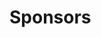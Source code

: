 <script setup>
import ContentSponsors from "../components/ContentSponsors.vue"
</script>

# Sponsors

<!--@include: @components/sponsors-text.md-->

<ContentSponsors />
